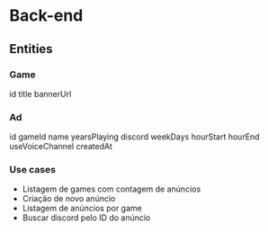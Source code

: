 # Back-end

## Entities

### Game
id
title
bannerUrl

### Ad
id
gameId
name
yearsPlaying
discord
weekDays
hourStart
hourEnd
useVoiceChannel
createdAt

### Use cases
- Listagem de games com contagem de anúncios
- Criação de novo anúncio
- Listagem de anúncios por game
- Buscar discord pelo ID do anúncio
